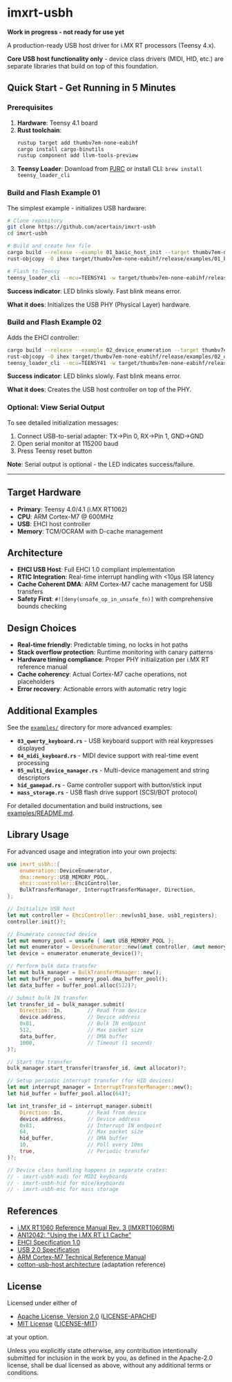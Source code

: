 # imxrt-usbh

**Work in progress - not ready for use yet**

A production-ready USB host driver for i.MX RT processors (Teensy 4.x).

**Core USB host functionality only** - device class drivers (MIDI, HID, etc.) are separate libraries that build on top of this foundation.

## Quick Start - Get Running in 5 Minutes

### Prerequisites

1. **Hardware**: Teensy 4.1 board
2. **Rust toolchain**:
   ```bash
   rustup target add thumbv7em-none-eabihf
   cargo install cargo-binutils
   rustup component add llvm-tools-preview
   ```
3. **Teensy Loader**: Download from [PJRC](https://www.pjrc.com/teensy/loader.html) or install CLI: `brew install teensy_loader_cli`

### Build and Flash Example 01

The simplest example - initializes USB hardware:

```bash
# Clone repository
git clone https://github.com/acertain/imxrt-usbh
cd imxrt-usbh

# Build and create hex file
cargo build --release --example 01_basic_host_init --target thumbv7em-none-eabihf
rust-objcopy -O ihex target/thumbv7em-none-eabihf/release/examples/01_basic_host_init target/thumbv7em-none-eabihf/release/examples/01_basic_host_init.hex

# Flash to Teensy
teensy_loader_cli --mcu=TEENSY41 -w target/thumbv7em-none-eabihf/release/examples/01_basic_host_init.hex
```

**Success indicator**: LED blinks slowly. Fast blink means error.

**What it does**: Initializes the USB PHY (Physical Layer) hardware.

### Build and Flash Example 02

Adds the EHCI controller:

```bash
cargo build --release --example 02_device_enumeration --target thumbv7em-none-eabihf
rust-objcopy -O ihex target/thumbv7em-none-eabihf/release/examples/02_device_enumeration target/thumbv7em-none-eabihf/release/examples/02_device_enumeration.hex
teensy_loader_cli --mcu=TEENSY41 -w target/thumbv7em-none-eabihf/release/examples/02_device_enumeration.hex
```

**Success indicator**: LED blinks slowly. Fast blink means error.

**What it does**: Creates the USB host controller on top of the PHY.

### Optional: View Serial Output

To see detailed initialization messages:
1. Connect USB-to-serial adapter: TX→Pin 0, RX→Pin 1, GND→GND
2. Open serial monitor at 115200 baud
3. Press Teensy reset button

**Note**: Serial output is optional - the LED indicates success/failure.

---

## Target Hardware

- **Primary**: Teensy 4.0/4.1 (i.MX RT1062)
- **CPU**: ARM Cortex-M7 @ 600MHz
- **USB**: EHCI host controller
- **Memory**: TCM/OCRAM with D-cache management

## Architecture

- **EHCI USB Host**: Full EHCI 1.0 compliant implementation
- **RTIC Integration**: Real-time interrupt handling with <10μs ISR latency
- **Cache Coherent DMA**: ARM Cortex-M7 cache management for USB transfers
- **Safety First**: `#![deny(unsafe_op_in_unsafe_fn)]` with comprehensive bounds checking

## Design Choices

- **Real-time friendly**: Predictable timing, no locks in hot paths
- **Stack overflow protection**: Runtime monitoring with canary patterns
- **Hardware timing compliance**: Proper PHY initialization per i.MX RT reference manual
- **Cache coherency**: Actual Cortex-M7 cache operations, not placeholders
- **Error recovery**: Actionable errors with automatic retry logic

## Additional Examples

See the [`examples/`](examples/) directory for more advanced examples:
- **`03_qwerty_keyboard.rs`** - USB keyboard support with real keypresses displayed
- **`04_midi_keyboard.rs`** - MIDI device support with real-time event processing
- **`05_multi_device_manager.rs`** - Multi-device management and string descriptors
- **`hid_gamepad.rs`** - Game controller support with button/stick input
- **`mass_storage.rs`** - USB flash drive support (SCSI/BOT protocol)

For detailed documentation and build instructions, see [examples/README.md](examples/README.md).

## Library Usage

For advanced usage and integration into your own projects:

```rust
use imxrt_usbh::{
    enumeration::DeviceEnumerator,
    dma::memory::USB_MEMORY_POOL,
    ehci::controller::EhciController,
    BulkTransferManager, InterruptTransferManager, Direction,
};

// Initialize USB host
let mut controller = EhciController::new(usb1_base, usb1_registers);
controller.init()?;

// Enumerate connected device
let mut memory_pool = unsafe { &mut USB_MEMORY_POOL };
let mut enumerator = DeviceEnumerator::new(&mut controller, &mut memory_pool);
let device = enumerator.enumerate_device()?;

// Perform bulk data transfer
let mut bulk_manager = BulkTransferManager::new();
let mut buffer_pool = memory_pool.dma_buffer_pool();
let data_buffer = buffer_pool.alloc(512)?;

// Submit bulk IN transfer
let transfer_id = bulk_manager.submit(
    Direction::In,        // Read from device
    device.address,       // Device address
    0x81,                 // Bulk IN endpoint
    512,                  // Max packet size
    data_buffer,          // DMA buffer
    1000,                 // Timeout (1 second)
)?;

// Start the transfer
bulk_manager.start_transfer(transfer_id, &mut allocator)?;

// Setup periodic interrupt transfer (for HID devices)
let mut interrupt_manager = InterruptTransferManager::new();
let hid_buffer = buffer_pool.alloc(64)?;

let int_transfer_id = interrupt_manager.submit(
    Direction::In,        // Read from device
    device.address,       // Device address
    0x81,                 // Interrupt IN endpoint
    64,                   // Max packet size
    hid_buffer,           // DMA buffer
    10,                   // Poll every 10ms
    true,                 // Periodic transfer
)?;

// Device class handling happens in separate crates:
// - imxrt-usbh-midi for MIDI keyboards
// - imxrt-usbh-hid for mice/keyboards
// - imxrt-usbh-msc for mass storage
```

## References

* [i.MX RT1060 Reference Manual Rev. 3 (IMXRT1060RM)](https://www.pjrc.com/teensy/IMXRT1060RM_rev3.pdf)
* [AN12042: "Using the i.MX RT L1 Cache"](https://www.nxp.com/docs/en/application-note/AN12042.pdf)
* [EHCI Specification 1.0](https://www.intel.com/content/dam/www/public/us/en/documents/technical-specifications/ehci-specification-for-usb.pdf)
* [USB 2.0 Specification](http://www.poweredusb.org/pdf/usb20.pdf)
* [ARM Cortex-M7 Technical Reference Manual](https://developer.arm.com/documentation/ddi0489/f/introduction/documentation)
* [cotton-usb-host architecture](https://docs.rs/cotton-usb-host/latest/cotton_usb_host/) (adaptation reference)

## License

Licensed under either of

- [Apache License, Version 2.0](http://www.apache.org/licenses/LICENSE-2.0) ([LICENSE-APACHE](./LICENSE-APACHE))
- [MIT License](http://opensource.org/licenses/MIT) ([LICENSE-MIT](./LICENSE-MIT))

at your option.

Unless you explicitly state otherwise, any contribution intentionally submitted
for inclusion in the work by you, as defined in the Apache-2.0 license, shall be
dual licensed as above, without any additional terms or conditions.
